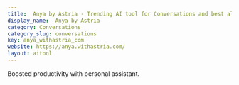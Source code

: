 ```yaml
---
title:  Anya by Astria - Trending AI tool for Conversations and best alternatives
display_name:  Anya by Astria
category: Conversations
category_slug: conversations
key: anya_withastria_com
website: https://anya.withastria.com/
layout: aitool
---
```


Boosted productivity with personal assistant.
